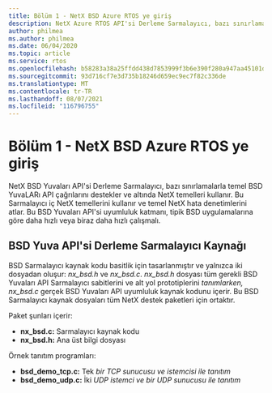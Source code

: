 ```yaml
---
title: Bölüm 1 - NetX BSD Azure RTOS ye giriş
description: NetX Azure RTOS API'si Derleme Sarmalayıcı, bazı sınırlamalarla temel BSD Yuvaları API çağrılarını destekler ve altında NetX temelleri kullanır.
author: philmea
ms.author: philmea
ms.date: 06/04/2020
ms.topic: article
ms.service: rtos
ms.openlocfilehash: b58283a38a25ffdd438d7853999f3b6e390f280a947aa45101d8df86447bf3dd
ms.sourcegitcommit: 93d716cf7e3d735b18246d659ec9ec7f82c336de
ms.translationtype: MT
ms.contentlocale: tr-TR
ms.lasthandoff: 08/07/2021
ms.locfileid: "116796755"
---
```

# <a name="chapter-1---introduction-to-azure-rtos-netx-bsd"></a>Bölüm 1 - NetX BSD Azure RTOS ye giriş

NetX BSD Yuvaları API'si Derleme Sarmalayıcı, bazı sınırlamalarla temel BSD YuvaLARı API çağrılarını destekler ve altında NetX temelleri kullanır. Bu Sarmalayıcı iç NetX temellerini kullanır ve temel NetX hata denetimlerini atlar. Bu BSD Yuvaları API'si uyumluluk katmanı, tipik BSD uygulamalarına göre daha hızlı veya biraz daha hızlı çalışmalı.

## <a name="bsd-sockets-api-compliancy-wrapper-source"></a>BSD Yuva API'si Derleme Sarmalayıcı Kaynağı

BSD Sarmalayıcı kaynak kodu basitlik için tasarlanmıştır ve yalnızca iki dosyadan oluşur: *nx_bsd.h* ve *nx_bsd.c*. *nx_bsd.h* dosyası tüm gerekli BSD Yuvaları API Sarmalayıcı sabitlerini ve alt yol prototiplerini *tanımlarken, nx_bsd.c* gerçek BSD Yuvaları API uyumluluk kaynak kodunu içerir. Bu BSD Sarmalayıcı kaynak dosyaları tüm NetX destek paketleri için ortaktır.

Paket şunları içerir:

- **nx_bsd.c:** Sarmalayıcı kaynak kodu
- **nx_bsd.h:** Ana üst bilgi dosyası

Örnek tanıtım programları:

- **bsd_demo_tcp.c:** Tek *bir TCP sunucusu ve istemcisi ile tanıtım*
- **bsd_demo_udp.c:** İki *UDP istemci ve bir UDP sunucusu ile tanıtım*
